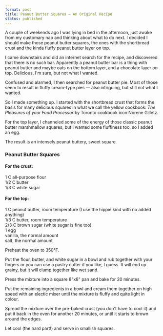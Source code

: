 ```yaml
---
format: post
title: Peanut Butter Squares — An Original Recipe
status: published
---
```


A couple of weekends ago I was lying in bed in the afternoon, just awake from my customary nap and thinking about what to do next. I decided I should make those peanut butter squares, the ones with the shortbread crust and the kinda fluffy peanut butter layer on top.

I came downstairs and did an internet search for the recipe, and discovered that there is no such bar. Apparently a peanut butter bar is a thing with peanut butter and maybe oats on the bottom layer, and a chocolate layer on top. Delicious, I'm sure, but not what I wanted.

Confused and alarmed, I then searched for peanut butter pie. Most of those seem to result in fluffy cream-type pies — also intriguing, but still not what I wanted.

So I made something up. I started with the shortbread crust that forms the basis for many delicious squares in what we call the yellow cookbook: *The Pleasures of your Food Processor* by Toronto cookbook icon Norene Gilletz. 

For the top layer, I channeled some of the energy of those classic peanut butter marshmallow squares, but I wanted some fluffiness too, so I added an egg. 

The result is an intensely peanut buttery, sweet square.

### Peanut Butter Squares

#### For the crust:

1 C all-purpose flour  
1/2 C butter  
1/3 C white sugar

#### For the top:

1 C peanut butter, room temperature (I use the hippie kind with no added anything)  
1/3 C butter, room temperature  
2/3 C brown sugar (white sugar is fine too)  
1 egg  
vanilla, the normal amount  
salt, the normal amount  

Preheat the oven to 350°F.

Put the flour, butter, and white sugar in a bowl and rub together with your fingers or you can use a pastry cutter if you like, I guess. It will end up grainy, but it will clump together like wet sand.

Press the mixture into a square 8"x8" pan and bake for 20 minutes.

Put the remaining ingredients in a bowl and cream them together on high speed with an electic mixer until the mixture is fluffy and quite light in colour.

Spread the mixture over the pre-baked crust (you don't have to cool it) and put it back in the oven for another 20 minutes, or until it starts to brown around the edges.

Let cool (the hard part!) and serve in smallish squares.

